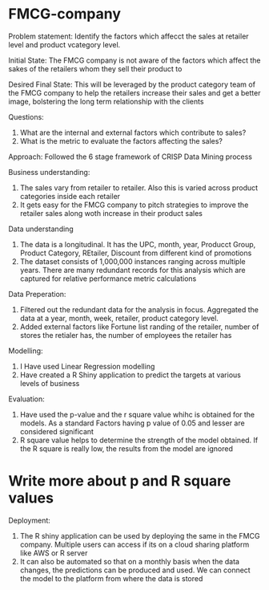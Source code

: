 # FMCG-company

Problem statement: 
Identify the factors which affecct the sales at retailer level and product vcategory level. 

Initial State:
The FMCG company is not aware of the factors which affect the sakes of the retailers whom they sell their product to

Desired Final State:
This will be leveraged by the product category team of the FMCG company to help the retailers increase their sales and get a better image, bolstering the long term relationship with the clients

Questions:
1) What are the internal and external factors which contribute to sales?
2) What is the metric to evaluate the factors affecting the sales?

Approach:
Followed the 6 stage framework of CRISP Data Mining process

Business understanding:

1) The sales vary from retailer to retailer. Also this is varied across product categories inside each retailer
2) It gets easy for the FMCG company to pitch strategies to improve the retailer sales along woth increase in their product sales

Data understanding

1) The data is a longitudinal. It has the UPC, month, year, Producct Group, Product Category, REtailer, Discount from different kind of promotions
2) The dataset consists of 1,000,000 instances ranging across multiple years. There are many redundant records for this analysis which are captured for relative performance metric calculations

Data Preperation:

1) Filtered out the redundant data for the analysis in focus. Aggregated the data at a year, month, week, retailer, product category level.
2) Added external factors like Fortune list randing of the retailer, number of stores the retialer has, the number of employees the retailer has

Modelling:

1) I Have used Linear Regression modelling
2) Have created a R Shiny application to predict the targets at various levels of business

Evaluation:
1) Have used the p-value and the r square value whihc is obtained for the models. As a standard Factors having p value of 0.05 and lesser are considered significant 
2) R square value helps to determine the strength of the model obtained. If the R square is really low, the results from the model are ignored

# Write more about p and R square values

Deployment:
1) The R shiny application can be used by deploying the same in the FMCG company. Multiple users can access if its on a cloud sharing platform like AWS or R server
2) It can also be automated so that on a monthly basis when the data changes, the predictions can be produced and used. We can connect the model to the platform from where the data is stored
